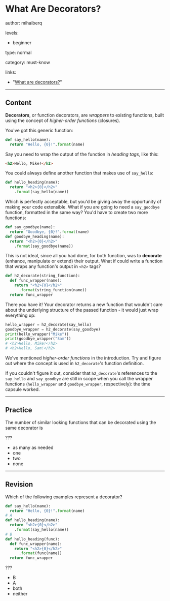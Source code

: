 # What Are Decorators?
author: mihaiberq

levels:

  - beginner

type: normal

category: must-know

links:
  - "[What are decorators?](https://www.thecodeship.com/patterns/guide-to-python-function-decorators/)"

---
## Content

**Decorators**, or function decorators, are *wrappers* to existing functions, built using the concept of *higher-order functions* (closures).
   
You've got this generic function:
```python
def say_hello(name):
  return "Hello, {0}!".format(name)
```
Say you need to wrap the output of the function in *heading tags*, like this:
```html
<h2>Hello, Mike!</h2>
```
You could always define another function that makes use of `say_hello`:
```python
def hello_heading(name):
  return "<h2>{0}</h2>"
    .format(say_hello(name))
```
Which is perfectly acceptable, but you'd be giving away the opportunity of making your code extensible. What if you are going to need a `say_goodbye` function, formatted in the same way? You'd have to create two more functions:
```python
def say_goodbye(name):
  return "Goodbye, {0}!".format(name)
def goodbye_heading(name):
  return "<h2>{0}</h2>"
    .format(say_goodbye(name))
```
This is not ideal, since all you had done, for both function, was to **decorate** (enhance, manipulate or extend) their output. What if could write a function that wraps any function's output in `<h2>` tags?
```python
def h2_decorate(string_function):
  def func_wrapper(name):
    return "<h2>{0}</h2>"
      .format(string_function(name))
  return func_wrapper
```
There you have it! Your decorator returns a new function that wouldn't care about the underlying structure of the passed function - it would just wrap everything up:
```python
hello_wrapper = h2_decorate(say_hello)
goodbye_wrapper = h2_decorate(say_goodbye)
print(hello_wrapper("Mike"))
print(goodbye_wrapper("Sam"))
# <h2>Hello, Mike!</h2>
# <h2>Hello, Sam!</h2>
```
We've mentioned *higher-order functions* in the introduction. Try and figure out where the concept is used in `h2_decorate`'s function definition.

If you couldn't figure it out, consider that `h2_decorate`'s references to the `say_hello` and `say_goodbye` are still in scope when you call the wrapper functions (`hello_wrapper` and `goodbye_wrapper`, respectively): the time capsule worked.

---
## Practice

The number of similar looking functions that can be decorated using the same decorator is

???

* as many as needed
* one
* two
* none


---
## Revision

Which of the following examples represent a decorator?
```python
def say_hello(name):
  return "Hello, {0}!".format(name)
# A
def hello_heading(name):
  return "<h2>{0}</h2>"
    .format(say_hello(name))
# B
def hello_heading(func):
  def func_wrapper(name):
    return "<h2>{0}</h2>"
      .format(func(name))
  return func_wrapper
```
???
* B
* A
* both
* neither
